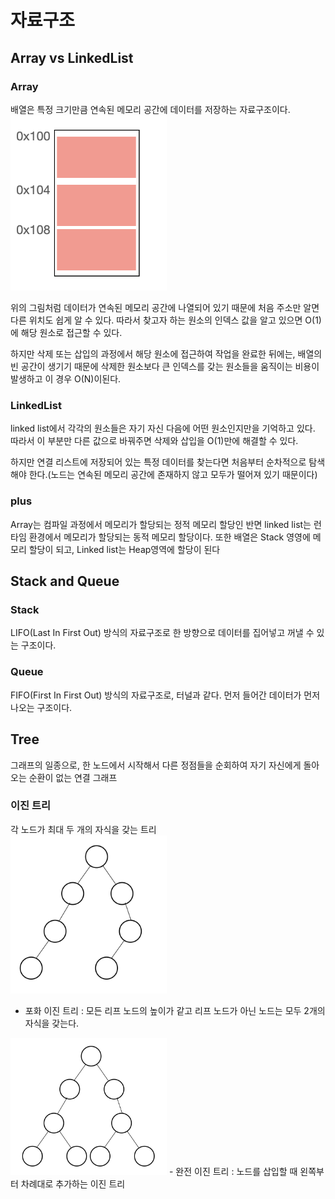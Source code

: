 # 자료구조
## Array vs LinkedList
### Array
   배열은 특정 크기만큼 연속된 메모리 공간에 데이터를 저장하는 자료구조이다. <br>
<img src="../images/datastructure/array.png" width=250px>
   
위의 그림처럼 데이터가 연속된 메모리 공간에 나열되어 있기 때문에 처음 주소만 알면 다른 위치도 쉽게 알 수 있다. 
따라서 찾고자 하는 원소의 인덱스 값을 알고 있으면 O(1)에 해당 원소로 접근할 수 있다. 

하지만 삭제 또는 삽입의 과정에서 해당 원소에 접근하여 작업을 완료한 뒤에는, 배열의 빈 공간이 생기기 때문에 삭제한 원소보다 큰 인덱스를 갖는 원소들을 움직이는 비용이 발생하고 이 경우 O(N)이된다. 

### LinkedList
linked list에서 각각의 원소들은 자기 자신 다음에 어떤 원소인지만을 기억하고 있다. 따라서 이 부분만 다른 값으로 바꿔주면 삭제와 삽입을 O(1)만에 해결할 수 있다.

하지만 연결 리스트에 저장되어 있는 특정 데이터를 찾는다면 처음부터 순차적으로 탐색해야 한다.(노드는 연속된 메모리 공간에 존재하지 않고 모두가 떨어져 있기 때문이다)

### plus
Array는 컴파일 과정에서 메모리가 할당되는 정적 메모리 할당인 반면 linked list는 런타임 환경에서 메모리가 할당되는 동적 메모리 할당이다.
또한 배열은 Stack 영영에 메모리 할당이 되고, Linked list는 Heap영역에 할당이 된다

## Stack and Queue
### Stack 
LIFO(Last In First Out) 방식의 자료구조로 한 방향으로 데이터를 집어넣고 꺼낼 수 있는 구조이다.

### Queue
FIFO(First In First Out) 방식의 자료구조로, 터널과 같다. 먼저 들어간 데이터가 먼저 나오는 구조이다. 


## Tree
그래프의 일종으로, 한 노드에서 시작해서 다른 정점들을 순회하여 자기 자신에게 돌아오는 순환이 없는 연결 그래프

### 이진 트리
각 노드가 최대 두 개의 자식을 갖는 트리 <br>
<img src="../images/datastructure/이진트리.png" width=250>
 - 포화 이진 트리 : 모든 리프 노드의 높이가 같고 리프 노드가 아닌 노드는 모두 2개의 자식을 갖는다. <br>
<img src="../images/datastructure/포화이진트리.png" width=250>
 - 완전 이진 트리 : 노드를 삽입할 때 왼쪽부터 차례대로 추가하는 이진 트리
